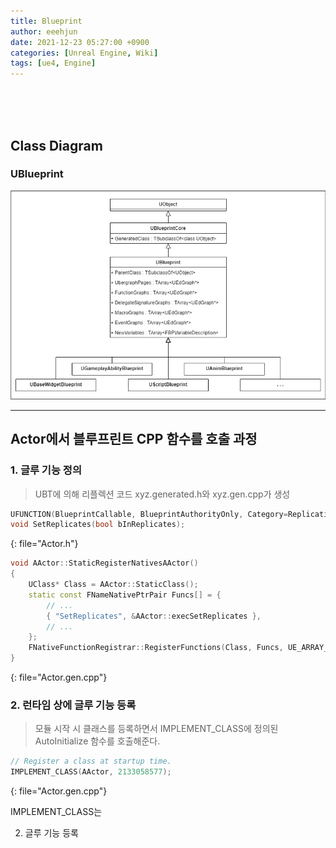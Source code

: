 ```yaml
---
title: Blueprint
author: eeehjun
date: 2021-12-23 05:27:00 +0900
categories: [Unreal Engine, Wiki]
tags: [ue4, Engine]
---
```



<!-- begin preview line -->
&emsp;&emsp;&emsp;&emsp;&emsp;&emsp;&emsp;&emsp;&emsp;&emsp;
&emsp;&emsp;&emsp;&emsp;&emsp;&emsp;&emsp;&emsp;&emsp;&emsp;
&emsp;&emsp;&emsp;&emsp;&emsp;&emsp;&emsp;&emsp;&emsp;&emsp;
&emsp;&emsp;&emsp;&emsp;&emsp;&emsp;&emsp;&emsp;&emsp;&emsp;
&emsp;&emsp;&emsp;&emsp;&emsp;&emsp;&emsp;&emsp;&emsp;&emsp;
&emsp;&emsp;&emsp;&emsp;&emsp;&emsp;&emsp;&emsp;&emsp;&emsp;
&emsp;&emsp;&emsp;&emsp;&emsp;&emsp;&emsp;&emsp;&emsp;&emsp;
&emsp;&emsp;&emsp;&emsp;&emsp;&emsp;&emsp;&emsp;&emsp;&emsp;
&emsp;&emsp;&emsp;&emsp;
<!-- end preview line -->


## Class Diagram

### UBlueprint
![](/assets/img/ue/blueprint-diagram.png)



---

## Actor에서 블루프린트 CPP 함수를 호출 과정


### 1. 글루 기능 정의

> UBT에 의해 리플렉션 코드 xyz.generated.h와 xyz.gen.cpp가 생성

```cpp
UFUNCTION(BlueprintCallable, BlueprintAuthorityOnly, Category=Replication)
void SetReplicates(bool bInReplicates);
```
{: file="Actor.h"}

```cpp
void AActor::StaticRegisterNativesAActor()
{
    UClass* Class = AActor::StaticClass();
    static const FNameNativePtrPair Funcs[] = {
        // ...
        { "SetReplicates", &AActor::execSetReplicates },
        // ...
    };
    FNativeFunctionRegistrar::RegisterFunctions(Class, Funcs, UE_ARRAY_COUNT(Funcs));
}
```
{: file="Actor.gen.cpp"}



### 2. 런타임 상에 글루 기능 등록

> 모듈 시작 시 클래스를 등록하면서 IMPLEMENT_CLASS에 정의된 AutoInitialize 함수를 호출해준다.

```cpp
// Register a class at startup time.
IMPLEMENT_CLASS(AActor, 2133058577);
```
{: file="Actor.gen.cpp"}


IMPLEMENT_CLASS는 




2. 글루 기능 등록